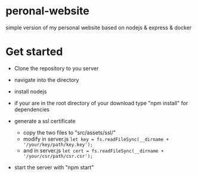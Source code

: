 # peronal-website
simple version of my personal website based on nodejs &amp; express &amp; docker
# Get started
* Clone the repository to you server

* navigate into the directory

* install nodejs

* if your are in the root directory of your download type "npm install" for dependencies

* generate a ssl certificate

    * copy the two files to "src/assets/ssl/"
    * modify in server.js  `let key = fs.readFileSync(__dirname + '/your/key/path/key.key');`
    * and in server.js `let cert = fs.readFileSync(__dirname + '/your/csr/path/csr.csr');`

* start the server with "npm start"
